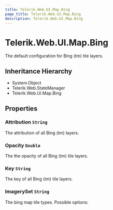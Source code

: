 ```yaml
---
title: Telerik.Web.UI.Map.Bing
page_title: Telerik.Web.UI.Map.Bing
description: Telerik.Web.UI.Map.Bing
---
```


# Telerik.Web.UI.Map.Bing

The default configuration for Bing (tm) tile layers.

## Inheritance Hierarchy

* System.Object
* Telerik.Web.StateManager
* Telerik.Web.UI.Map.Bing

## Properties

###  Attribution `String`

The attribution of all Bing (tm) layers.

###  Opacity `Double`

The the opacity of all Bing (tm) tile layers.

###  Key `String`

The key of all Bing (tm) tile layers.

###  ImagerySet `String`

The bing map tile types. Possible options:

